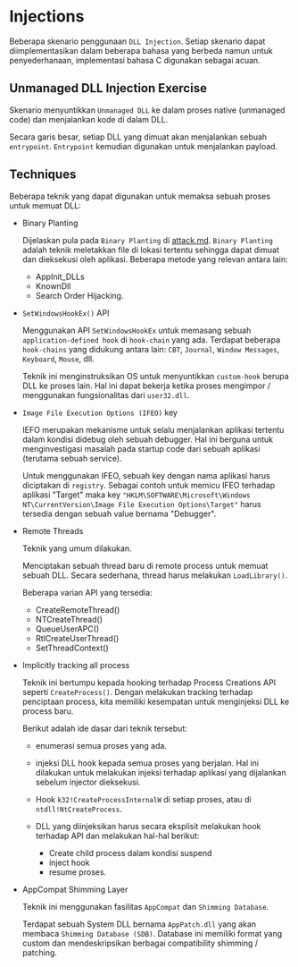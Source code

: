 # Injections

Beberapa skenario penggunaan `DLL Injection`. Setiap skenario dapat diimplementasikan dalam beberapa bahasa yang berbeda namun untuk penyederhanaan, implementasi bahasa C digunakan sebagai acuan.

## Unmanaged DLL Injection Exercise

Skenario menyuntikkan `Unmanaged DLL` ke dalam proses native (unmanaged code) dan menjalankan kode di dalam DLL.

Secara garis besar, setiap DLL yang dimuat akan menjalankan sebuah `entrypoint`. `Entrypoint` kemudian digunakan untuk menjalankan payload.

## Techniques

Beberapa teknik yang dapat digunakan untuk memaksa sebuah proses untuk memuat DLL:

- Binary Planting

    Dijelaskan pula pada `Binary Planting` di [attack.md](../../attack.md). `Binary Planting` adalah teknik meletakkan file di lokasi tertentu sehingga dapat dimuat dan dieksekusi oleh aplikasi. Beberapa metode yang relevan antara lain:

    * AppInit_DLLs
    * KnownDll 
    * Search Order Hijacking.

- `SetWindowsHookEx()` API

    Menggunakan API `SetWindowsHookEx` untuk memasang sebuah `application-defined hook` di `hook-chain` yang ada. Terdapat beberapa `hook-chains` yang didukung antara lain: `CBT`, `Journal`, `Window Messages`, `Keyboard`, `Mouse`, dll.

    Teknik ini menginstruksikan OS untuk menyuntikkan `custom-hook` berupa DLL ke proses lain. Hal ini dapat bekerja ketika proses mengimpor / menggunakan fungsionalitas dari `user32.dll`.

- `Image File Execution Options (IFEO)` key

    IEFO merupakan mekanisme untuk selalu menjalankan aplikasi tertentu dalam kondisi didebug oleh sebuah debugger. Hal ini berguna untuk menginvestigasi masalah pada startup code dari sebuah aplikasi (terutama sebuah service).

    Untuk menggunakan IFEO, sebuah key dengan nama aplikasi harus diciptakan di `registry`. Sebagai contoh untuk memicu IFEO terhadap aplikasi "Target" maka key `"HKLM\SOFTWARE\Microsoft\Windows NT\CurrentVersion\Image File Execution Options\Target"` harus tersedia dengan sebuah value bernama "Debugger".

- Remote Threads

    Teknik yang umum dilakukan.

    Menciptakan sebuah thread baru di remote process untuk memuat sebuah DLL. Secara sederhana, thread harus melakukan `LoadLibrary()`.

    Beberapa varian API yang tersedia:

    * CreateRemoteThread()
    * NTCreateThread()
    * QueueUserAPC()
    * RtlCreateUserThread()
    * SetThreadContext()

- Implicitly tracking all process

    Teknik ini bertumpu kepada hooking terhadap Process Creations API seperti `CreateProcess()`. Dengan melakukan tracking terhadap penciptaan process, kita memiliki kesempatan untuk menginjeksi DLL ke process baru.
    
    Berikut adalah ide dasar dari teknik tersebut:

    * enumerasi semua proses yang ada.
    * injeksi DLL hook kepada semua proses yang berjalan. Hal ini dilakukan untuk melakukan injeksi terhadap aplikasi yang dijalankan sebelum injector dieksekusi.
    * Hook `k32!CreateProcessInternalW` di setiap proses, atau di `ntdll!NtCreateProcess`.
    * DLL yang diinjeksikan harus secara eksplisit melakukan hook terhadap API dan melakukan hal-hal berikut:

        - Create child process dalam kondisi suspend
        - inject hook
        - resume proses.
            
- AppCompat Shimming Layer

    Teknik ini menggunakan fasilitas `AppCompat` dan `Shimming Database`.

    Terdapat sebuah System DLL bernama `AppPatch.dll` yang akan membaca `Shimming Database (SDB)`. Database ini memiliki format yang custom dan mendeskripsikan berbagai compatibility shimming / patching.